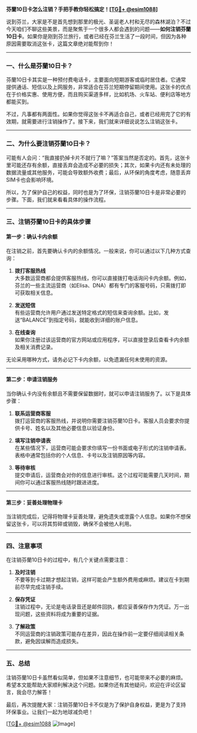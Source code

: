**芬蘭10日卡怎么注销？手把手教你轻松搞定！[[TG💪+ @esim1088](https://t.me/s/esim1088)]**

说到芬兰，大家是不是首先想到那里的极光、圣诞老人村和无尽的森林湖泊？不过今天咱们不聊这些美景，而是聚焦于一个很多人都会遇到的问题——**如何注销芬蘭10日卡**。如果你是刚到芬兰旅行，或者已经在芬兰生活了一段时间，但因为各种原因需要取消这张卡，这篇文章绝对能帮到你！

---

### 一、什么是芬蘭10日卡？

芬蘭10日卡其实是一种预付费电话卡，主要面向短期游客或临时居住者。它通常提供通话、短信以及上网服务，非常适合在芬兰短期停留期间使用。这张卡的优点在于价格实惠、使用方便，而且购买渠道多样，比如机场、火车站、便利店等地方都能买到。

不过，凡事都有两面性。如果你觉得这张卡不再适合自己，或者已经用完了它的有效期，就需要进行注销操作了。接下来，我们就来详细说说怎么注销这张卡。

---

### 二、为什么要注销芬蘭10日卡？

可能有人会问：“我直接扔掉卡片不就行了嘛？”答案当然是否定的。首先，这张卡里可能还存有余额，直接丢弃会造成不必要的损失；其次，如果卡内还有未处理的数据流量或其他服务，可能会导致额外收费；最后，从环保的角度考虑，随意丢弃SIM卡也会影响环境。

所以，为了保护自己的权益，同时也是为了环保，注销芬蘭10日卡是非常必要的步骤。下面，我们就来看看具体的操作流程。

---

### 三、注销芬蘭10日卡的具体步骤

#### 第一步：确认卡内余额

在注销之前，首先要确认卡内的余额情况。一般来说，你可以通过以下几种方式查询：

1. **拨打客服热线**  
   大多数运营商都会提供客服热线，你可以直接拨打电话询问卡内余额。例如，芬兰的一些主流运营商（如Elisa、DNA）都有专门的客服号码，只需拨打即可获取相关信息。

2. **发送短信**  
   有些运营商允许用户通过发送特定格式的短信来查询余额。比如，发送“BALANCE”到指定号码，就能收到详细的账户信息。

3. **在线查询**  
   如果你注册过该运营商的官方网站或应用程序，可以直接登录后查看卡内余额及相关消费记录。

无论采用哪种方式，请务必记下卡内余额，以免遗漏任何未使用的资源。

---

#### 第二步：申请注销服务

当你确认卡内没有余额且不需要保留数据时，就可以申请注销服务了。以下是具体步骤：

1. **联系运营商客服**  
   拨打运营商的客服热线，并说明你需要注销芬蘭10日卡。客服人员会要求你提供卡号、姓名以及其他必要信息以验证身份。

2. **填写注销申请表**  
   在某些情况下，运营商可能会要求你填写一份书面或电子形式的注销申请表。表格中通常包括你的个人信息、卡号以及注销原因等内容。

3. **等待审核**  
   提交申请后，运营商会对你的信息进行审核。这个过程可能需要几天时间，期间你可以通过客服热线随时跟进进度。

---

#### 第三步：妥善处理物理卡

当注销完成后，记得将物理卡妥善处理，避免遗失或泄露个人信息。如果你不想保留这张卡，可以将其剪碎或销毁，确保不会被他人利用。

---

### 四、注意事项

在注销芬蘭10日卡的过程中，有几个关键点需要注意：

1. **及时注销**  
   不要等到卡过期才想起注销，这样可能会产生额外费用或麻烦。建议在卡到期前尽早完成注销手续。

2. **保存凭证**  
   注销过程中，无论是电话录音还是邮件回执，都应妥善保存作为凭证。万一出现问题，这些资料将成为重要的证据。

3. **了解政策**  
   不同运营商的注销政策可能存在差异，因此在操作前一定要仔细阅读相关条款，避免因误解而造成损失。

---

### 五、总结

注销芬蘭10日卡虽然看似简单，但如果不注意细节，也可能带来不必要的麻烦。希望本文能帮助大家顺利解决这个问题。如果你还有其他疑问，欢迎在评论区留言，我会尽力解答！

最后，再次提醒大家：注销芬蘭10日卡不仅是为了保护自身权益，更是为了支持环保事业。让我们一起为地球减负吧！

[[TG💪+ @esim1088](https://t.me/s/esim1088) ![Image](https://i.postimg.cc/4NQfJmqS/Snipaste-2025-05-13-00-14-12.png)]